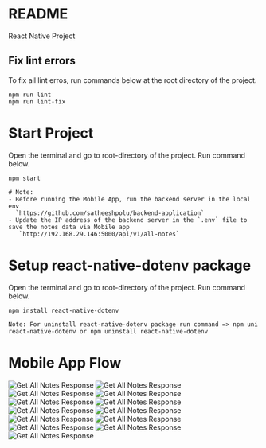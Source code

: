 # README 
React Native Project

## Fix lint errors
To fix all lint erros, run commands below at the root directory of the project.
``` 
npm run lint
npm run lint-fix
```

# Start Project
Open the terminal and go to root-directory of the project.
Run command below.
```
npm start

# Note: 
- Before running the Mobile App, run the backend server in the local env
  `https://github.com/satheeshpolu/backend-application` 
- Update the IP address of the backend server in the `.env` file to save the notes data via Mobile app
   `http://192.168.29.146:5000/api/v1/all-notes`

```

# Setup react-native-dotenv package
Open the terminal and go to root-directory of the project.
Run command below.
```
npm install react-native-dotenv

Note: For uninstall react-native-dotenv package run command => npm uni react-native-dotenv or npm uninstall react-native-dotenv
```

# Mobile App Flow
![Get All Notes Response](./src/assets/app-flow/app-1.png)
![Get All Notes Response](./src/assets/app-flow/app-3.png)
![Get All Notes Response](./src/assets/app-flow/app-4.png)
![Get All Notes Response](./src/assets/app-flow/app-5.png)
![Get All Notes Response](./src/assets/app-flow/app-6.png)
![Get All Notes Response](./src/assets/app-flow/app-7.png)
![Get All Notes Response](./src/assets/app-flow/app-8.png)
![Get All Notes Response](./src/assets/app-flow/app-9.png)
![Get All Notes Response](./src/assets/app-flow/app-10.png)
![Get All Notes Response](./src/assets/app-flow/app-11.png)
![Get All Notes Response](./src/assets/app-flow/app-12.png)
![Get All Notes Response](./src/assets/app-flow/app-13.png)
![Get All Notes Response](./src/assets/app-flow/app-14.png)